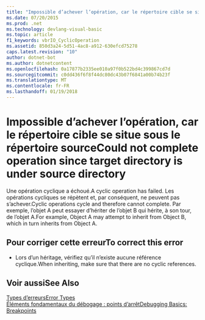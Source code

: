 ```yaml
---
title: "Impossible d’achever l’opération, car le répertoire cible se situe sous le répertoire source"
ms.date: 07/20/2015
ms.prod: .net
ms.technology: devlang-visual-basic
ms.topic: article
f1_keywords: vbrIO_CyclicOperation
ms.assetid: 850d3a24-5d51-4ac8-a912-630efcd75278
caps.latest.revision: "10"
author: dotnet-bot
ms.author: dotnetcontent
ms.openlocfilehash: 0a17877b2335ee010a97f0b522bd4c399867cd7d
ms.sourcegitcommit: c0dd436f6f8f44dc80dc43b07f6841a00b74b23f
ms.translationtype: MT
ms.contentlocale: fr-FR
ms.lasthandoff: 01/19/2018
---
```

# <a name="could-not-complete-operation-since-target-directory-is-under-source-directory"></a><span data-ttu-id="a55ad-102">Impossible d’achever l’opération, car le répertoire cible se situe sous le répertoire source</span><span class="sxs-lookup"><span data-stu-id="a55ad-102">Could not complete operation since target directory is under source directory</span></span>
<span data-ttu-id="a55ad-103">Une opération cyclique a échoué.</span><span class="sxs-lookup"><span data-stu-id="a55ad-103">A cyclic operation has failed.</span></span> <span data-ttu-id="a55ad-104">Les opérations cycliques se répètent et, par conséquent, ne peuvent pas s’achever.</span><span class="sxs-lookup"><span data-stu-id="a55ad-104">Cyclic operations cycle and therefore cannot complete.</span></span> <span data-ttu-id="a55ad-105">Par exemple, l’objet A peut essayer d’hériter de l’objet B qui hérite, à son tour, de l’objet A.</span><span class="sxs-lookup"><span data-stu-id="a55ad-105">For example, Object A may attempt to inherit from Object B, which in turn inherits from Object A.</span></span>  
  
## <a name="to-correct-this-error"></a><span data-ttu-id="a55ad-106">Pour corriger cette erreur</span><span class="sxs-lookup"><span data-stu-id="a55ad-106">To correct this error</span></span>  
  
-   <span data-ttu-id="a55ad-107">Lors d’un héritage, vérifiez qu’il n’existe aucune référence cyclique.</span><span class="sxs-lookup"><span data-stu-id="a55ad-107">When inheriting, make sure that there are no cyclic references.</span></span>  
  
## <a name="see-also"></a><span data-ttu-id="a55ad-108">Voir aussi</span><span class="sxs-lookup"><span data-stu-id="a55ad-108">See Also</span></span>  
 [<span data-ttu-id="a55ad-109">Types d’erreurs</span><span class="sxs-lookup"><span data-stu-id="a55ad-109">Error Types</span></span>](../../visual-basic/programming-guide/language-features/error-types.md)  
 [<span data-ttu-id="a55ad-110">Éléments fondamentaux du débogage : points d’arrêt</span><span class="sxs-lookup"><span data-stu-id="a55ad-110">Debugging Basics: Breakpoints</span></span>](http://msdn.microsoft.com/library/752a02c2-0ac7-4c8b-aa1b-4b2b3b21152e)
